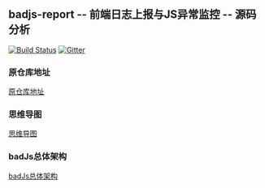 badjs-report -- 前端日志上报与JS异常监控 -- 源码分析
---

[![Build Status](https://travis-ci.org/BetterJS/badjs-report.svg?branch=master)](https://travis-ci.org/BetterJS/badjs-report)
[![Gitter](https://badges.gitter.im/Join%20Chat.svg)](https://gitter.im/BetterJS?utm_source=share-link&utm_medium=link&utm_campaign=share-link)

### 原仓库地址
[原仓库地址](https://github.com/BetterJS/badjs-report)

### 思维导图
[思维导图](https://github.com/woow-wu7/7-badjs-report-analysis/tree/main/src/images/badjs.png)

### badJs总体架构
[badJs总体架构](https://github.com/BetterJS/doc)
